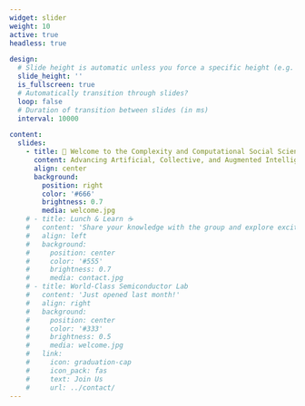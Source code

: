 ```yaml
---
widget: slider
weight: 10
active: true
headless: true

design:
  # Slide height is automatic unless you force a specific height (e.g. '400px')
  slide_height: ''
  is_fullscreen: true
  # Automatically transition through slides?
  loop: false
  # Duration of transition between slides (in ms)
  interval: 10000

content:
  slides:
    - title: 👋 Welcome to the Complexity and Computational Social Science Lab at UDD-Chile
      content: Advancing Artificial, Collective, and Augmented Intelligence
      align: center
      background:
        position: right
        color: '#666'
        brightness: 0.7
        media: welcome.jpg
    # - title: Lunch & Learn ☕️
    #   content: 'Share your knowledge with the group and explore exciting new topics together!'
    #   align: left
    #   background:
    #     position: center
    #     color: '#555'
    #     brightness: 0.7
    #     media: contact.jpg
    # - title: World-Class Semiconductor Lab
    #   content: 'Just opened last month!'
    #   align: right
    #   background:
    #     position: center
    #     color: '#333'
    #     brightness: 0.5
    #     media: welcome.jpg
    #   link:
    #     icon: graduation-cap
    #     icon_pack: fas
    #     text: Join Us
    #     url: ../contact/
---
```

